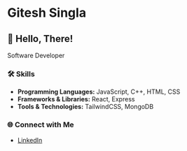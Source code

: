 # Gitesh Singla

## 👋 Hello, There!

Software Developer

### 🛠️ Skills

- **Programming Languages:** JavaScript, C++, HTML, CSS
- **Frameworks & Libraries:** React, Express
- **Tools & Technologies:** TailwindCSS, MongoDB

### 🌐 Connect with Me

- [LinkedIn](https://www.linkedin.com/in/gitesh-singla/)
